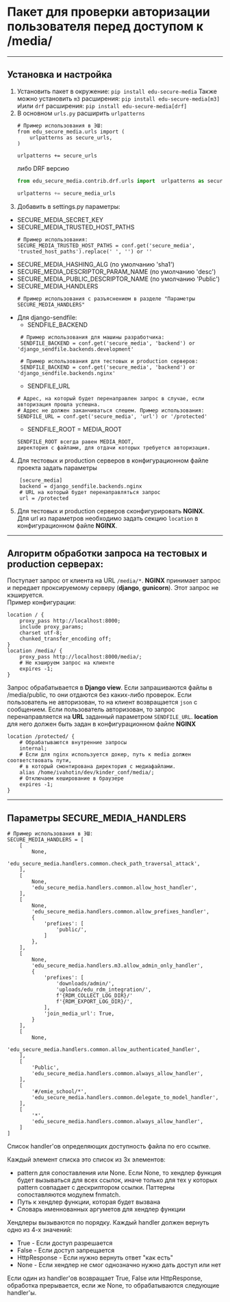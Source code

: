 # Пакет для проверки авторизации пользователя перед доступом к /media/

---
## Установка и настройка

1. Установить пакет в окружение:
    ```pip install edu-secure-media```
    Также можно установить `m3` расширения: 
    ```pip install edu-secure-media[m3]```
    и\или `drf` расширения:
    ```pip install edu-secure-media[drf]```
2. В основном `urls.py` расширить `urlpatterns`
    ```
    # Пример использования в ЭШ:
    from edu_secure_media.urls import (
        urlpatterns as secure_urls,
    )
    
    urlpatterns += secure_urls
    ```
    либо DRF версию
    ```python
    from edu_secure_media.contrib.drf.urls import  urlpatterns as secure_media_urls
    
    urlpatterns += secure_media_urls
    ```
3. Добавить в settings.py параметры:
- SECURE_MEDIA_SECRET_KEY
- SECURE_MEDIA_TRUSTED_HOST_PATHS
  ```
  # Пример использования:
  SECURE_MEDIA_TRUSTED_HOST_PATHS = conf.get('secure_media', 'trusted_host_paths').replace(' ', '') or ''
  ```
- SECURE_MEDIA_HASHING_ALG (по умолчанию 'sha1')
- SECURE_MEDIA_DESCRIPTOR_PARAM_NAME (по умолчанию 'desc')
- SECURE_MEDIA_PUBLIC_DESCRIPTOR_NAME (по умолчанию 'Public')
- SECURE_MEDIA_HANDLERS
  ```
  # Пример использования с разъяснением в разделе "Параметры SECURE_MEDIA_HANDLERS"
  ```
- Для django-sendfile:
   - SENDFILE_BACKEND  
  ```
   # Пример использования для машины разработчика:
   SENDFILE_BACKEND = conf.get('secure_media', 'backend') or 'django_sendfile.backends.development'
  
   # Пример использования для тестовых и production серверов:
   SENDFILE_BACKEND = conf.get('secure_media', 'backend') or 'django_sendfile.backends.nginx'
  ```
     - SENDFILE_URL   
  ```
  # Адрес, на который будет перенаправлен запрос в случае, если авторизация прошла успешна. 
  # Адрес не должен заканчиваться слешем. Пример использования:
  SENDFILE_URL = conf.get('secure_media', 'url') or '/protected'
  ```
   - SENDFILE_ROOT = MEDIA_ROOT
  ```
  SENDFILE_ROOT всегда равен MEDIA_ROOT, 
  директория с файлами, для отдачи которых требуется авторизация.
  ```
4. Для тестовых и production серверов в конфигурационном файле проекта задать
параметры
```
    [secure_media]
    backend = django_sendfile.backends.nginx
    # URL на который будет перенаправляться запрос
    url = /protected
```
5. Для тестовых и production серверов сконфигурировать **NGINX**.  
Для url из параметров необходимо задать секцию ``location`` в конфигурационном файле **NGINX**.  

---
## Алгоритм обработки запроса на тестовых и production серверах:

Поступает запрос от клиента на URL ``/media/*``. **NGINX** принимает запрос
и передает проксируемому серверу (**django**, **gunicorn**). Этот запрос не
кэшируется.   
Пример конфигурации:

    location / {
        proxy_pass http://localhost:8000;
        include proxy_params;
        charset utf-8;
        chunked_transfer_encoding off;
    }
    location /media/ {
        proxy_pass http://localhost:8000/media/;
        # Не кэшируем запрос на клиенте
        expires -1;
    }

Запрос обрабатывается в **Django view**. Если запрашиваются файлы в
/media/public, то они отдаются без каких-либо проверок.
Если пользователь не авторизован, то на клиент возвращается ``json`` с
сообщением. Если пользователь авторизован, то запрос перенаправляется
на **URL** заданный параметром ``SENDFILE_URL``. **location** для него
должен быть задан в конфигурационном файле **NGINX**

    location /protected/ {
        # Обрабатываются внутренние запросы
        internal;
        # Если для nginx используется докер, путь к media должен соответствовать пути, 
        # в который смонтирована директория с медиафайлами.
        alias /home/ivahotin/dev/kinder_conf/media/;
        # Отключаем кеширование в браузере
        expires -1;
    }

---
## Параметры SECURE_MEDIA_HANDLERS
```
# Пример использования в ЭШ:
SECURE_MEDIA_HANDLERS = [
    [
        None,
        'edu_secure_media.handlers.common.check_path_traversal_attack',
    ],
    [
        None,
        'edu_secure_media.handlers.common.allow_host_handler',
    ],
    [
        None,
        'edu_secure_media.handlers.common.allow_prefixes_handler',
        {
            'prefixes': [
                'public/',
            ]
        },
    ],
    [
        None,
        'edu_secure_media.handlers.m3.allow_admin_only_handler',
        {
            'prefixes': [
                'downloads/admin/',
                'uploads/edu_rdm_integration/',
                f'{RDM_COLLECT_LOG_DIR}/'
                f'{RDM_EXPORT_LOG_DIR}/',
            ],
            'join_media_url': True,
        }
    ],
    [
        None,
        'edu_secure_media.handlers.common.allow_authenticated_handler',
    ],
    [
        'Public',
        'edu_secure_media.handlers.common.always_allow_handler',
    ],
    [
        '#/emie_school/*',
        'edu_secure_media.handlers.common.delegate_to_model_handler',
    ],
    [
        '*',
        'edu_secure_media.handlers.common.always_allow_handler',
    ]
]
```

Список handler'ов определяющих доступность файла по его ссылке.

Каждый элемент списка это список из 3х элементов:

 * pattern для сопоставления или None. Если None, то хендлер функция будет вызываться для всех ссылок,
   иначе только для тех у которых pattern совпадает с дескриптором ссылки. Паттерны сопоставляются модулем fnmatch.
 * Путь к хендлер функции, которая будет вызвана
 * Словарь именнованных аргуметов для хендлер функции

Хендлеры вызываются по порядку.
Каждый handler должен вернуть одно из 4-х значений:

* True - Если доступ разрешается
* False - Если доступ запрещается
* HttpResponse - Если нужно вернуть ответ "как есть"
* None - Если хендлер не смог однозначно нужно дать доступ или нет

Если один из handler'ов возвращает True, False или HttpResponse, обработка
прерывается, если же None, то обрабатываются следующие handler'ы.
